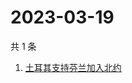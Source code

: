 # 2023-03-19

共 1 条

<!-- BEGIN ZHIHUSEARCH -->
<!-- 最后更新时间 Sun Mar 19 2023 10:49:11 GMT+0800 (China Standard Time) -->
1. [土耳其支持芬兰加入北约](https://www.zhihu.com/search?q=土耳其支持芬兰加入北约)
<!-- END ZHIHUSEARCH -->
